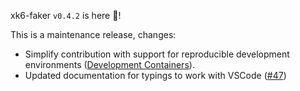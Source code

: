 xk6-faker `v0.4.2` is here 🎉!

This is a maintenance release, changes:

- Simplify contribution with support for reproducible development environments ([Development Containers](https://containers.dev/)).
- Updated documentation for typings to work with VSCode ([#47](https://github.com/grafana/xk6-faker/issues/47))
